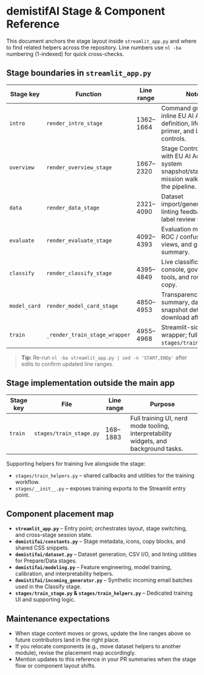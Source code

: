 # demistifAI Stage & Component Reference

This document anchors the stage layout inside `streamlit_app.py` and where to find related helpers across the repository. Line
numbers use `nl -ba` numbering (1-indexed) for quick cross-checks.

## Stage boundaries in `streamlit_app.py`
| Stage key | Function | Line range | Notes |
| --- | --- | --- | --- |
| `intro` | `render_intro_stage` | 1362–1664 | Command grid with inline EU AI Act definition, lifecycle primer, and launch controls. |
| `overview` | `render_overview_stage` | 1667–2320 | Stage Control Room with EU AI Act framing, system snapshot/status, and mission walkthrough of the pipeline. |
| `data` | `render_data_stage` | 2321–4090 | Dataset import/generation, linting feedback, and label review utilities. |
| `evaluate` | `render_evaluate_stage` | 4092–4393 | Evaluation metrics, ROC / confusion matrix views, and governance summary. |
| `classify` | `render_classify_stage` | 4395–4849 | Live classification console, governance tools, and routing copy. |
| `model_card` | `render_model_card_stage` | 4850–4953 | Transparency summary, dataset snapshot details, and download affordances. |
| `train` | `_render_train_stage_wrapper` | 4955–4968 | Streamlit-side wrapper; full UI lives in `stages/train_stage.py`. |

> **Tip:** Re-run `nl -ba streamlit_app.py | sed -n 'START,ENDp'` after edits to confirm updated line ranges.

## Stage implementation outside the main app
| Stage key | File | Line range | Purpose |
| --- | --- | --- | --- |
| `train` | `stages/train_stage.py` | 168–1883 | Full training UI, nerd mode tooling, interpretability widgets, and background tasks. |

Supporting helpers for training live alongside the stage:
- `stages/train_helpers.py` – shared callbacks and utilities for the training workflow.
- `stages/__init__.py` – exposes training exports to the Streamlit entry point.

## Component placement map
- **`streamlit_app.py`** – Entry point; orchestrates layout, stage switching, and cross-stage session state.
- **`demistifai/constants.py`** – Stage metadata, icons, copy blocks, and shared CSS snippets.
- **`demistifai/dataset.py`** – Dataset generation, CSV I/O, and linting utilities for Prepare/Data stages.
- **`demistifai/modeling.py`** – Feature engineering, model training, calibration, and interpretability helpers.
- **`demistifai/incoming_generator.py`** – Synthetic incoming email batches used in the Classify stage.
- **`stages/train_stage.py` & `stages/train_helpers.py`** – Dedicated training UI and supporting logic.

## Maintenance expectations
- When stage content moves or grows, update the line ranges above so future contributors land in the right place.
- If you relocate components (e.g., move dataset helpers to another module), revise the placement map accordingly.
- Mention updates to this reference in your PR summaries when the stage flow or component layout shifts.
